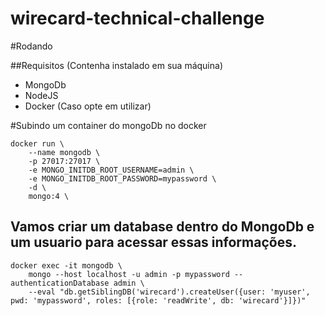# wirecard-technical-challenge


#Rodando

##Requisitos (Contenha instalado em sua máquina)

- MongoDb
- NodeJS
- Docker (Caso opte em utilizar)

#Subindo um container do mongoDb no docker

```
docker run \
    --name mongodb \
    -p 27017:27017 \
    -e MONGO_INITDB_ROOT_USERNAME=admin \
    -e MONGO_INITDB_ROOT_PASSWORD=mypassword \
    -d \
    mongo:4 \
```

## Vamos criar um database dentro do MongoDb e um usuario para acessar essas informações.

```
docker exec -it mongodb \
    mongo --host localhost -u admin -p mypassword --authenticationDatabase admin \
    --eval "db.getSiblingDB('wirecard').createUser({user: 'myuser', pwd: 'mypassword', roles: [{role: 'readWrite', db: 'wirecard'}]})"
```


